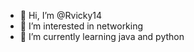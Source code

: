- 👋 Hi, I’m @Rvicky14
- 👀 I’m interested in networking
- 🌱 I’m currently learning java and python

<!---
Rvicky14/Rvicky14 is a ✨ special ✨ repository because its `README.md` (this file) appears on your GitHub profile.
You can click the Preview link to take a look at your changes.
--->
